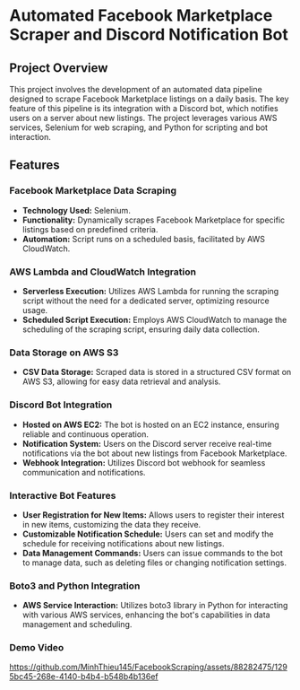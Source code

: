 # Automated Facebook Marketplace Scraper and Discord Notification Bot

## Project Overview
This project involves the development of an automated data pipeline designed to scrape Facebook Marketplace listings on a daily basis. The key feature of this pipeline is its integration with a Discord bot, which notifies users on a server about new listings. The project leverages various AWS services, Selenium for web scraping, and Python for scripting and bot interaction.

## Features

### Facebook Marketplace Data Scraping
- **Technology Used:** Selenium.
- **Functionality:** Dynamically scrapes Facebook Marketplace for specific listings based on predefined criteria.
- **Automation:** Script runs on a scheduled basis, facilitated by AWS CloudWatch.

### AWS Lambda and CloudWatch Integration
- **Serverless Execution:** Utilizes AWS Lambda for running the scraping script without the need for a dedicated server, optimizing resource usage.
- **Scheduled Script Execution:** Employs AWS CloudWatch to manage the scheduling of the scraping script, ensuring daily data collection.

### Data Storage on AWS S3
- **CSV Data Storage:** Scraped data is stored in a structured CSV format on AWS S3, allowing for easy data retrieval and analysis.

### Discord Bot Integration
- **Hosted on AWS EC2:** The bot is hosted on an EC2 instance, ensuring reliable and continuous operation.
- **Notification System:** Users on the Discord server receive real-time notifications via the bot about new listings from Facebook Marketplace.
- **Webhook Integration:** Utilizes Discord bot webhook for seamless communication and notifications.

### Interactive Bot Features
- **User Registration for New Items:** Allows users to register their interest in new items, customizing the data they receive.
- **Customizable Notification Schedule:** Users can set and modify the schedule for receiving notifications about new listings.
- **Data Management Commands:** Users can issue commands to the bot to manage data, such as deleting files or changing notification settings.

### Boto3 and Python Integration
- **AWS Service Interaction:** Utilizes boto3 library in Python for interacting with various AWS services, enhancing the bot's capabilities in data management and scheduling.

### Demo Video
https://github.com/MinhThieu145/FacebookScraping/assets/88282475/1295bc45-268e-4140-b4b4-b548b4b136ef

